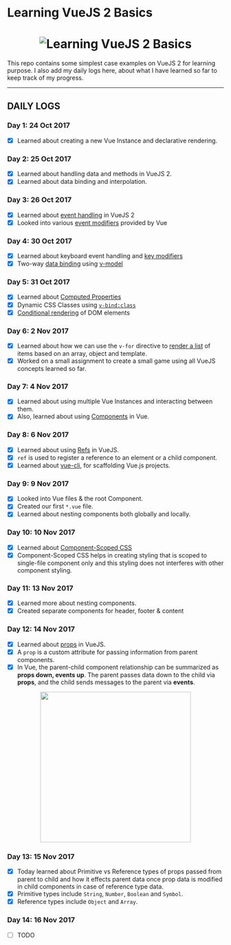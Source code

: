 # Learning VueJS 2 Basics

<h1 align="center">
  <img src="https://s3.amazonaws.com/revue/items/images/001/602/574/mail/learning-vue-step-by-step.png" style="max-width:100%" alt="Learning VueJS 2 Basics" />
</h1>

This repo contains some simplest case examples on VueJS 2 for learning purpose. I also add my daily logs here, about what I have learned so far to keep track of my progress. 

---

## DAILY LOGS

### Day 1: 24 Oct 2017

- [x] Learned about creating a new Vue Instance and declarative rendering.

### Day 2: 25 Oct 2017

- [x] Learned about handling data and methods in VueJS 2.
- [x] Learned about data binding and interpolation.

### Day 3: 26 Oct 2017

- [x] Learned about [event handling][events] in VueJS 2
- [x] Looked into various [event modifiers][event-modifiers] provided by Vue

### Day 4: 30 Oct 2017

- [x] Learned about keyboard event handling and [key modifiers][key-modifiers]
- [x] Two-way [data binding][two-way-binding] using [v-model][vmodel]

### Day 5: 31 Oct 2017

- [x] Learned about [Computed Properties][computed-properties]
- [x] Dynamic CSS Classes using [`v-bind:class`][v-bind-class]
- [x] [Conditional rendering][conditional-rendering] of DOM elements

### Day 6: 2 Nov 2017

- [x] Learned about how we can use the `v-for` directive to [render a list][v-for-list] of items based on an array, object and template.
- [x] Worked on a small assignment to create a small game using all VueJS concepts learned so far.

### Day 7: 4 Nov 2017

- [x] Learned about using multiple Vue Instances and interacting between them.
- [x] Also, learned about using [Components][components] in Vue.

### Day 8: 6 Nov 2017

- [x] Learned about using [Refs][refs] in VueJS.
- [x] `ref` is used to register a reference to an element or a child component.
- [x] Learned about [vue-cli][vuecli], for scaffolding Vue.js projects.

### Day 9: 9 Nov 2017

- [x] Looked into Vue files & the root Component.
- [x] Created our first `*.vue` file.
- [x] Learned about nesting components both globally and locally.

### Day 10: 10 Nov 2017

- [x] Learned about [Component-Scoped CSS][component-scoped-css]
- [x] Component-Scoped CSS helps in creating styling that is scoped to single-file component only and this styling does not interferes with other component styling.

### Day 11: 13 Nov 2017

- [x] Learned more about nesting components.
- [x] Created separate components for header, footer & content

### Day 12: 14 Nov 2017

- [x] Learned about [props][props] in VueJS.
- [x] A `prop` is a custom attribute for passing information from parent components.
- [x] In Vue, the parent-child component relationship can be summarized as **props down, events up**. The parent passes data down to the child via **props**, and the child sends messages to the parent via **events**. 
<p align="center">
  <img src="https://vuejs.org/images/props-events.png" width="350"/>
</p>

### Day 13: 15 Nov 2017

- [x] Today learned about Primitive vs Reference types of props passed from parent to child and how it effects parent data once prop data is modified in child components in case of reference type data.
- [x] Primitive types include `String`, `Number`, `Boolean` and `Symbol`.
- [x] Reference types include `Object` and `Array`.

### Day 14: 16 Nov 2017

- [ ] TODO


<!-- All links are added here -->
[events]: https://vuejs.org/v2/guide/events.html
[event-modifiers]: https://vuejs.org/v2/guide/events.html#Event-Modifiers
[key-modifiers]: https://v1.vuejs.org/guide/events.html#Key-Modifiers
[two-way-binding]: https://v1.vuejs.org/guide/index.html#Two-way-Binding
[vmodel]: https://v1.vuejs.org/api/#v-model
[computed-properties]: https://vuejs.org/v2/guide/computed.html#Computed-Properties
[v-bind-class]: https://vuejs.org/v2/guide/class-and-style.html#Object-Syntax
[conditional-rendering]: https://vuejs.org/v2/guide/conditional.html#ad
[v-for-list]: https://vuejs.org/v2/guide/list.html
[components]: https://vuejs.org/v2/guide/components.html
[refs]: https://vuejs.org/v2/api/#ref
[vuecli]: https://github.com/vuejs/vue-cli#vue-cli--
[component-scoped-css]: https://vuejs.org/v2/guide/comparison.html#Component-Scoped-CSS
[props]: https://vuejs.org/v2/guide/components.html#Props
